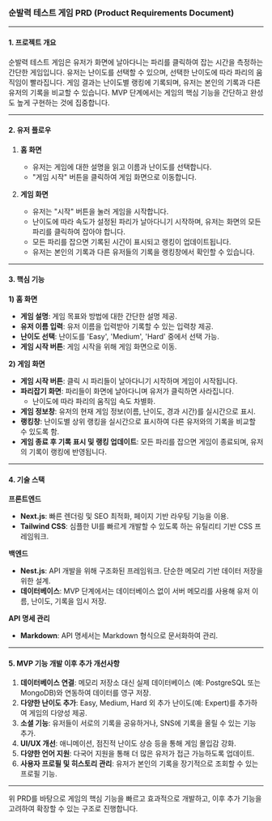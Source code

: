 ### **순발력 테스트 게임 PRD (Product Requirements Document)**

---

#### **1. 프로젝트 개요**

순발력 테스트 게임은 유저가 화면에 날아다니는 파리를 클릭하여 잡는 시간을 측정하는 간단한 게임입니다. 유저는 난이도를 선택할 수 있으며, 선택한 난이도에 따라 파리의 움직임이 빨라집니다. 게임 결과는 난이도별 랭킹에 기록되며, 유저는 본인의 기록과 다른 유저의 기록을 비교할 수 있습니다. MVP 단계에서는 게임의 핵심 기능을 간단하고 완성도 높게 구현하는 것에 집중합니다.

---

#### **2. 유저 플로우**

1. **홈 화면**

   - 유저는 게임에 대한 설명을 읽고 이름과 난이도를 선택합니다.
   - "게임 시작" 버튼을 클릭하여 게임 화면으로 이동합니다.

2. **게임 화면**
   - 유저는 "시작" 버튼을 눌러 게임을 시작합니다.
   - 난이도에 따라 속도가 설정된 파리가 날아다니기 시작하며, 유저는 화면의 모든 파리를 클릭하여 잡아야 합니다.
   - 모든 파리를 잡으면 기록된 시간이 표시되고 랭킹이 업데이트됩니다.
   - 유저는 본인의 기록과 다른 유저들의 기록을 랭킹창에서 확인할 수 있습니다.

---

#### **3. 핵심 기능**

**1) 홈 화면**

- **게임 설명**: 게임 목표와 방법에 대한 간단한 설명 제공.
- **유저 이름 입력**: 유저 이름을 입력받아 기록할 수 있는 입력창 제공.
- **난이도 선택**: 난이도를 'Easy', 'Medium', 'Hard' 중에서 선택 가능.
- **게임 시작 버튼**: 게임 시작을 위해 게임 화면으로 이동.

**2) 게임 화면**

- **게임 시작 버튼**: 클릭 시 파리들이 날아다니기 시작하며 게임이 시작됩니다.
- **파리잡기 화면**: 파리들이 화면에 날아다니며 유저가 클릭하면 사라집니다.
  - 난이도에 따라 파리의 움직임 속도 차별화.
- **게임 정보창**: 유저의 현재 게임 정보(이름, 난이도, 경과 시간)를 실시간으로 표시.
- **랭킹창**: 난이도별 상위 랭킹을 실시간으로 표시하여 다른 유저와의 기록을 비교할 수 있도록 함.
- **게임 종료 후 기록 표시 및 랭킹 업데이트**: 모든 파리를 잡으면 게임이 종료되며, 유저의 기록이 랭킹에 반영됩니다.

---

#### **4. 기술 스택**

**프론트엔드**

- **Next.js**: 빠른 렌더링 및 SEO 최적화, 페이지 기반 라우팅 기능을 이용.
- **Tailwind CSS**: 심플한 UI를 빠르게 개발할 수 있도록 하는 유틸리티 기반 CSS 프레임워크.

**백엔드**

- **Nest.js**: API 개발을 위해 구조화된 프레임워크. 단순한 메모리 기반 데이터 저장을 위한 설계.
- **데이터베이스**: MVP 단계에서는 데이터베이스 없이 서버 메모리를 사용해 유저 이름, 난이도, 기록을 임시 저장.

**API 명세 관리**

- **Markdown**: API 명세서는 Markdown 형식으로 문서화하여 관리.

---

#### **5. MVP 기능 개발 이후 추가 개선사항**

1. **데이터베이스 연결**: 메모리 저장소 대신 실제 데이터베이스 (예: PostgreSQL 또는 MongoDB)와 연동하여 데이터를 영구 저장.
2. **다양한 난이도 추가**: Easy, Medium, Hard 외 추가 난이도(예: Expert)를 추가하여 게임의 다양성 제공.
3. **소셜 기능**: 유저들이 서로의 기록을 공유하거나, SNS에 기록을 올릴 수 있는 기능 추가.
4. **UI/UX 개선**: 애니메이션, 점진적 난이도 상승 등을 통해 게임 몰입감 강화.
5. **다양한 언어 지원**: 다국어 지원을 통해 더 많은 유저가 접근 가능하도록 업데이트.
6. **사용자 프로필 및 히스토리 관리**: 유저가 본인의 기록을 장기적으로 조회할 수 있는 프로필 기능.

---

위 PRD를 바탕으로 게임의 핵심 기능을 빠르고 효과적으로 개발하고, 이후 추가 기능을 고려하여 확장할 수 있는 구조로 진행합니다.

